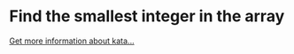 Find the smallest integer in the array
=
[Get more information about kata...](https://www.codewars.com//kata/55a2d7ebe362935a210000b2)